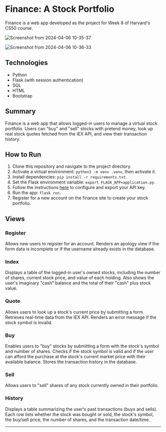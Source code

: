 # Finance: A Stock Portfolio

Finance is a web app developed as the project for Week 8 of Harvard's CS50 course.



![Screenshot from 2024-04-06 10-35-37](https://github.com/habert-kungu/stock-portfolio/assets/147383053/431016eb-15a9-40b2-9c2d-6b6639bb5f8d)


![Screenshot from 2024-04-06 10-36-33](https://github.com/habert-kungu/stock-portfolio/assets/147383053/2b8b3757-0221-4f25-92c7-b4a37d98afb1)


## Technologies
- Python
- Flask (with session authentication)
- SQL
- HTML
- Bootstrap

## Summary
Finance is a web app that allows logged-in users to manage a virtual stock portfolio. Users can "buy" and "sell" stocks with pretend money, look up real stock quotes fetched from the IEX API, and view their transaction history.

## How to Run
1. Clone this repository and navigate to the project directory.
2. Activate a virtual environment: `python3 -m venv .venv`, then activate it.
3. Install dependencies: `pip install -r requirements.txt`.
4. Set the Flask environment variable: `export FLASK_APP=application.py`.
5. Follow the instructions [here](https://cs50.harvard.edu/x/2020/tracks/web/finance/#configuring) to configure and export your API key.
6. Run the app: `flask run`.
7. Register for a new account on the finance site to create your stock portfolio.

## Views

### Register
Allows new users to register for an account. Renders an apology view if the form data is incomplete or if the username already exists in the database.

### Index
Displays a table of the logged-in user's owned stocks, including the number of shares, current stock price, and value of each holding. Also shows the user's imaginary "cash" balance and the total of their "cash" plus stock value.

### Quote
Allows users to look up a stock's current price by submitting a form. Retrieves real-time data from the IEX API. Renders an error message if the stock symbol is invalid.

### Buy
Enables users to "buy" stocks by submitting a form with the stock's symbol and number of shares. Checks if the stock symbol is valid and if the user can afford the purchase at the stock's current market price with their available balance. Stores the transaction history in the database.

### Sell
Allows users to "sell" shares of any stock currently owned in their portfolio.

### History
Displays a table summarizing the user's past transactions (buys and sells). Each row lists whether the stock was bought or sold, the stock's symbol, the buy/sell price, the number of shares, and the transaction date/time.

---
